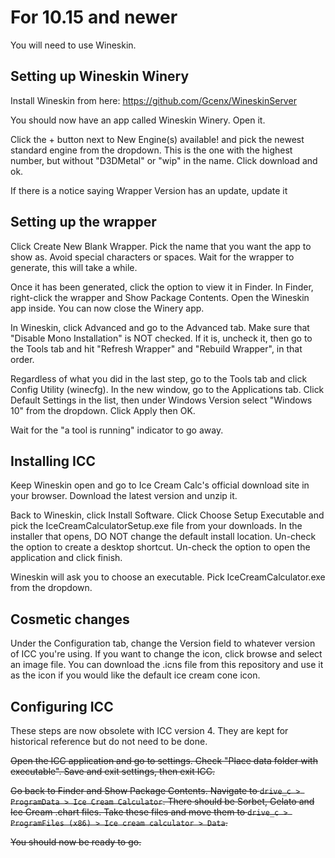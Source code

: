 # For 10.15 and newer #

You will need to use Wineskin.

## Setting up Wineskin Winery ##

Install Wineskin from here: https://github.com/Gcenx/WineskinServer

You should now have an app called Wineskin Winery. Open it.

Click the + button next to New Engine(s) available! and pick the newest standard engine from the dropdown. This is the one with the highest number, but without "D3DMetal" or "wip" in the name. Click download and ok.

If there is a notice saying Wrapper Version has an update, update it

## Setting up the wrapper ##

Click Create New Blank Wrapper. Pick the name that you want the app to show as. Avoid special characters or spaces. Wait for the wrapper to generate, this will take a while.  

Once it has been generated, click the option to view it in Finder. In Finder, right-click the wrapper and Show Package Contents. Open the Wineskin app inside. You can now close the Winery app.

In Wineskin, click Advanced and go to the Advanced tab. Make sure that "Disable Mono Installation" is NOT checked. If it is, uncheck it, then go to the Tools tab and hit "Refresh Wrapper" and "Rebuild Wrapper", in that order.  

Regardless of what you did in the last step, go to the Tools tab and click Config Utility (winecfg). In the new window, go to the Applications tab. Click Default Settings in the list, then under Windows Version select "Windows 10" from the dropdown. Click Apply then OK.   

Wait for the "a tool is running" indicator to go away.  

## Installing ICC ##

Keep Wineskin open and go to Ice Cream Calc's official download site in your browser. Download the latest version and unzip it.

Back to Wineskin, click Install Software. Click Choose Setup Executable and pick the IceCreamCalculatorSetup.exe file from your downloads. In the installer that opens, DO NOT change the default install location. Un-check the option to create a desktop shortcut. Un-check the option to open the application and click finish.

Wineskin will ask you to choose an executable. Pick IceCreamCalculator.exe from the dropdown.

## Cosmetic changes ##

Under the Configuration tab, change the Version field to whatever version of ICC you're using. If you want to change the icon, click browse and select an image file. You can download the .icns file from this repository and use it as the icon if you would like the default ice cream cone icon.

## Configuring ICC ##
These steps are now obsolete with ICC version 4. They are kept for historical reference but do not need to be done.

~~Open the ICC application and go to settings. Check "Place data folder with executable". Save and exit settings, then exit ICC.~~

~~Go back to Finder and Show Package Contents. Navigate to `drive_c > ProgramData > Ice Cream Calculator`. There should be Sorbet, Gelato and Ice Cream .chart files. Take these files and move them to `drive_c > ProgramFiles (x86) > Ice cream calculator > Data`.~~

~~You should now be ready to go.~~
